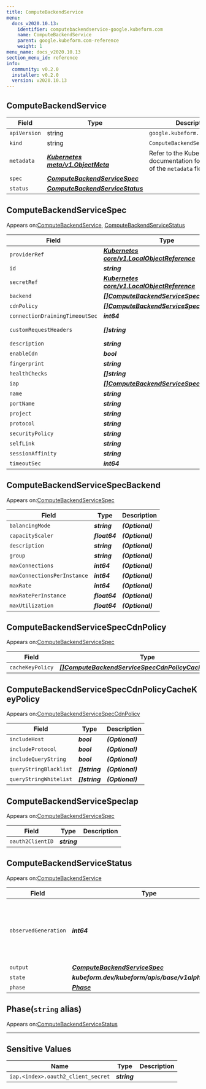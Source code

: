 ```yaml
---
title: ComputeBackendService
menu:
  docs_v2020.10.13:
    identifier: computebackendservice-google.kubeform.com
    name: ComputeBackendService
    parent: google.kubeform.com-reference
    weight: 1
menu_name: docs_v2020.10.13
section_menu_id: reference
info:
  community: v0.2.0
  installer: v0.2.0
  version: v2020.10.13
---
```


## ComputeBackendService
| Field | Type | Description |
| ------ | ----- | ----------- |
| `apiVersion` | string | `google.kubeform.com/v1alpha1` |
|    `kind` | string | `ComputeBackendService` |
| `metadata` | ***[Kubernetes meta/v1.ObjectMeta](https://kubernetes.io/docs/reference/generated/kubernetes-api/v1.13/#objectmeta-v1-meta)***|Refer to the Kubernetes API documentation for the fields of the `metadata` field.|
| `spec` | ***[ComputeBackendServiceSpec](#computebackendservicespec)***||
| `status` | ***[ComputeBackendServiceStatus](#computebackendservicestatus)***||
## ComputeBackendServiceSpec

Appears on:[ComputeBackendService](#computebackendservice), [ComputeBackendServiceStatus](#computebackendservicestatus)

| Field | Type | Description |
| ------ | ----- | ----------- |
| `providerRef` | ***[Kubernetes core/v1.LocalObjectReference](https://kubernetes.io/docs/reference/generated/kubernetes-api/v1.13/#localobjectreference-v1-core)***||
| `id` | ***string***||
| `secretRef` | ***[Kubernetes core/v1.LocalObjectReference](https://kubernetes.io/docs/reference/generated/kubernetes-api/v1.13/#localobjectreference-v1-core)***||
| `backend` | ***[[]ComputeBackendServiceSpecBackend](#computebackendservicespecbackend)***| ***(Optional)*** |
| `cdnPolicy` | ***[[]ComputeBackendServiceSpecCdnPolicy](#computebackendservicespeccdnpolicy)***| ***(Optional)*** |
| `connectionDrainingTimeoutSec` | ***int64***| ***(Optional)*** |
| `customRequestHeaders` | ***[]string***| ***(Optional)*** Deprecated|
| `description` | ***string***| ***(Optional)*** |
| `enableCdn` | ***bool***| ***(Optional)*** |
| `fingerprint` | ***string***| ***(Optional)*** |
| `healthChecks` | ***[]string***||
| `iap` | ***[[]ComputeBackendServiceSpecIap](#computebackendservicespeciap)***| ***(Optional)*** |
| `name` | ***string***||
| `portName` | ***string***| ***(Optional)*** |
| `project` | ***string***| ***(Optional)*** |
| `protocol` | ***string***| ***(Optional)*** |
| `securityPolicy` | ***string***| ***(Optional)*** |
| `selfLink` | ***string***| ***(Optional)*** |
| `sessionAffinity` | ***string***| ***(Optional)*** |
| `timeoutSec` | ***int64***| ***(Optional)*** |
## ComputeBackendServiceSpecBackend

Appears on:[ComputeBackendServiceSpec](#computebackendservicespec)

| Field | Type | Description |
| ------ | ----- | ----------- |
| `balancingMode` | ***string***| ***(Optional)*** |
| `capacityScaler` | ***float64***| ***(Optional)*** |
| `description` | ***string***| ***(Optional)*** |
| `group` | ***string***| ***(Optional)*** |
| `maxConnections` | ***int64***| ***(Optional)*** |
| `maxConnectionsPerInstance` | ***int64***| ***(Optional)*** |
| `maxRate` | ***int64***| ***(Optional)*** |
| `maxRatePerInstance` | ***float64***| ***(Optional)*** |
| `maxUtilization` | ***float64***| ***(Optional)*** |
## ComputeBackendServiceSpecCdnPolicy

Appears on:[ComputeBackendServiceSpec](#computebackendservicespec)

| Field | Type | Description |
| ------ | ----- | ----------- |
| `cacheKeyPolicy` | ***[[]ComputeBackendServiceSpecCdnPolicyCacheKeyPolicy](#computebackendservicespeccdnpolicycachekeypolicy)***| ***(Optional)*** |
## ComputeBackendServiceSpecCdnPolicyCacheKeyPolicy

Appears on:[ComputeBackendServiceSpecCdnPolicy](#computebackendservicespeccdnpolicy)

| Field | Type | Description |
| ------ | ----- | ----------- |
| `includeHost` | ***bool***| ***(Optional)*** |
| `includeProtocol` | ***bool***| ***(Optional)*** |
| `includeQueryString` | ***bool***| ***(Optional)*** |
| `queryStringBlacklist` | ***[]string***| ***(Optional)*** |
| `queryStringWhitelist` | ***[]string***| ***(Optional)*** |
## ComputeBackendServiceSpecIap

Appears on:[ComputeBackendServiceSpec](#computebackendservicespec)

| Field | Type | Description |
| ------ | ----- | ----------- |
| `oauth2ClientID` | ***string***||
## ComputeBackendServiceStatus

Appears on:[ComputeBackendService](#computebackendservice)

| Field | Type | Description |
| ------ | ----- | ----------- |
| `observedGeneration` | ***int64***| ***(Optional)*** Resource generation, which is updated on mutation by the API Server.|
| `output` | ***[ComputeBackendServiceSpec](#computebackendservicespec)***| ***(Optional)*** |
| `state` | ***kubeform.dev/kubeform/apis/base/v1alpha1.State***| ***(Optional)*** |
| `phase` | ***[Phase](#phase)***| ***(Optional)*** |
## Phase(`string` alias)

Appears on:[ComputeBackendServiceStatus](#computebackendservicestatus)

---
## Sensitive Values
| Name | Type | Description |
|------|------|-------------|
| `iap.<index>.oauth2_client_secret` | ***string*** ||
